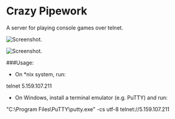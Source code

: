 Crazy Pipework
==============

A server for playing console games over telnet.

![Screenshot.](https://raw.github.com/artyomlaar/Crazy_Pipework/master/doc/screenshots/screenshot.png)

![Screenshot.](https://raw.github.com/artyomlaar/Crazy_Pipework/master/doc/screenshots/screenshot_2.png)

###Usage:

- On *nix system, run:

telnet 5.159.107.211

- On Windows, install a terminal emulator (e.g. PuTTY) and run:

"C:\\Program Files\PuTTY\putty.exe" -cs utf-8 telnet://5.159.107.211
